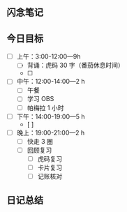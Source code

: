 ## 闪念笔记

## 今日目标

- [ ] 上午：3:00-12:00—9h
	- [ ] 背诵：虎码 30 字（番茄休息时间）
	- [ ] 
- [ ] 中午：12:00-14:00—2 h
	- [ ] 午餐
	- [ ] 学习 OBS
	- [ ] 帕梅拉 1 小时
- [ ] 下午：14:00-19:00—5 h
	- [ ] 
- [ ] 晚上：19:00-21:00—2 h
	- [ ] 快走 3 圈
	- [ ] 回顾复习
		- [ ] 虎码复习
		- [ ] 卡片复习
		- [ ] 记账核对

## 日记总结

